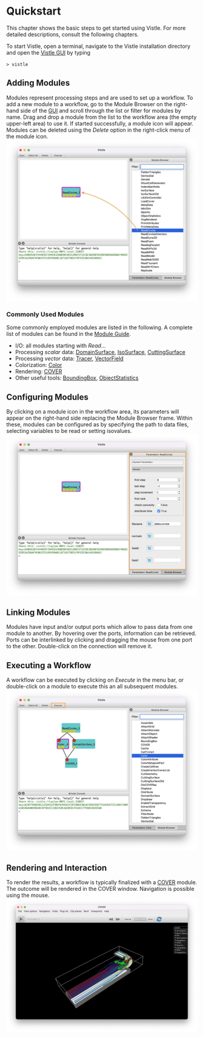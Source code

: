 # Quickstart

This chapter shows the basic steps to get started using Vistle. For more detailed descriptions, consult the following chapters.


To start Vistle, open a terminal, navigate to the Vistle installation directory and open the [Vistle GUI](../intro/gui/gui.md) by typing

    > vistle

## Adding Modules
Modules represent processing steps and are used to set up a workflow. To add a new module to a workflow, go to the Module Browser on the right-hand side of the [GUI](../intro/gui/gui.md) and scroll through the list or filter for modules by name. Drag and drop a module from the list to the workflow area (the empty upper-left area) to use it. If started successfully, a module icon will appear. Modules can be deleted using the *Delete* option in the right-click menu of the module icon.
![](../pictures/quickstart_browser.jpeg)

### Commonly Used Modules
Some commonly employed modules are listed in the following. A complete list of modules can be found in the [Module Guide](../modules/index.rst). 

* I/O: all modules starting with *Read*...
* Processing *scalar* data:
    [DomainSurface](../modules/map/DomainSurface.md), [IsoSurface](../modules/map/IsoSurface.md), [CuttingSurface](../modules/map/CuttingSurface.md)
* Processing *vector* data:
    [Tracer](../modules/map/Tracer.md), [VectorField](../modules/map/VectorField.md)
* Colorization:
    [Color](../modules/map/Color.md)
* Rendering: 
    [COVER](../modules/render/COVER.md)
* Other useful tools: [BoundingBox](../modules/map/BoundingBox.md), [ObjectStatistics](../modules/test/ObjectStatistics.md)
## Configuring Modules
By clicking on a module icon in the workflow area, its parameters will appear on the right-hand side replacing the Module Browser frame.
Within these, modules can be configured as by specifying the path to data files, selecting variables to be read or setting isovalues.
![](../pictures/quickstart_parameter.jpeg)

## Linking Modules
Modules have input and/or output ports which allow to pass data from one module to another.
By hovering over the ports, information can be retrieved. Ports can be interlinked by clicking and dragging the mouse from one port to the other. Double-click on the connection will remove it.

## Executing a Workflow
A workflow can be executed by clicking on *Execute* in the menu bar, or double-click on a module to execute this an all subsequent modules.
![](../pictures/quickstart_workflow.jpeg)

## Rendering and Interaction
To render the results, a workflow is typically finalized with a [COVER](../modules/render/COVER.md) module. The outcome will be rendered in the COVER window. Navigation is possible using the mouse.
![](../pictures/quickstart_cover.jpeg)
